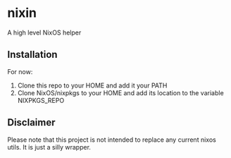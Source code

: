 nixin
=====

A high level NixOS helper


Installation
------------
For now:

  1. Clone this repo to your HOME and add it your PATH
  2. Clone NixOS/nixpkgs to your HOME and add its location to the variable NIXPKGS_REPO

Disclaimer
----------
Please note that this project is not intended to replace any current nixos
utils. It is just a silly wrapper.

